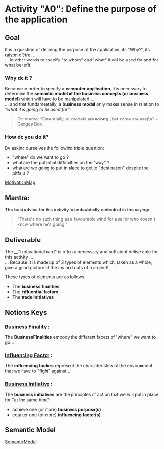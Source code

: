 # Activity "A0": Define the purpose of the application

## Goal
It is a question of defining the purpose of the application, its "Why?", its raison d'être, ...   
... in other words to specify "to whom" and "what" it will be used for and for what benefit.

### Why do it ?
Because in order to specify a __computer application__, it is necessary to determine the __semantic model of the business concepts (or business model)__ which will have to be manipulated ...   
... and that fundamentally, a __business model__ only makes sense in relation to _"what it is going to be used for"_ !
> For memo: "Essentially, all models are __wrong__ , but some are _useful_" - Geoges Box

### How do you do it?
By asking ourselves the following triple question: 
* "where" do we want to go ?
* what are the potential difficulties on the "way" ?
* what are we going to put in place to get to "destination" despite the pitfalls ?

[MotivationMap](https://github.com/iPlumb3r/BizApp-Spec-Methodo/blob/master/_Images/MotivationMap.png)

## Mantra: 
The best advice for this activity is undoubtedly embodied in the saying:
> "There's no such thing as a favourable wind for a sailor who doesn't know where he's going!"

## Deliverable
The __"motivational card" is often a necessary and sufficient deliverable for this activity ...     
... Because it is made up of 3 types of elements which, taken as a whole, give a good picture of the ins and outs of a project!

These types of elements are as follows:
* The __business finalities__
* The __influential factors__
* The __trade initiatives__ 
 
## Notions Keys

### <a href="https://github.com/iPlumb3r/pEAr4pEEr/blob/master/1_Semantic/Conceptionary/%23BusinessFinality.md">Business Finality</a> :    
The __BusinessFinalities__ embody the different facets of "where" we want to go...
  
### <a href="https://github.com/iPlumb3r/pEAr4pEEr/blob/master/1_Semantic/Conceptionary/%23InfluencingFactor.md">Influencing Factor</a> :   
The __influencing factors__ represent the characteristics of the environment that we have to "fight" against...
  
### <a href="https://github.com/iPlumb3r/pEAr4pEEr/blob/master/1_Semantic/Conceptionary/%23BusinessInitiative.md">Business Initiative</a> :   
The __business initiatives__ are the principles of action that we will put in place for "at the same time":
* achieve one (or more) __business purpose(s)__
* counter one (or more) __influencing factor(s)__ 


## Semantic Model
[SemanticModel](https://github.com/iPlumb3r/BizApp-Spec-Methodo/blob/master/_Images/MotivationMap_SM.png)


